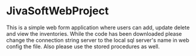 # JivaSoftWebProject

This is a simple web form application where users can add, update delete and view the inventories.
While the code has been downloaded please change the connection string server to the local sql server's name in web config the file.
Also please use the stored procedures as well.

